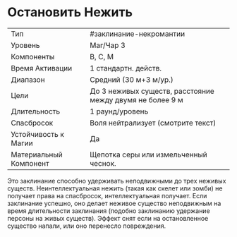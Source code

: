 # Остановить Нежить

|                        |                                                           |
| ---------------------- | --------------------------------------------------------- |
| Тип                    | #заклинание-некромантии                                                |
| Уровень                | Маг/Чар 3                                                 |
| Компоненты             | В, С, М                                                   |
| Время Активации        | 1 стандартн. действ.                                      |
| Диапазон               | Средний (30 м+3 м/ур.)                                    |
| Цели                   | До 3 неживых существ, расстояние между двумя не более 9 м |
| Длительность           | 1 раунд/уровень                                           |
| Спасбросок             | Воля нейтрализует (смотрите текст)                        |
| Устойчивость к Магии   | Да                                                        |
| Материальный Компонент | Щепотка серы или измельченный чеснок.                     |

 Это заклинание способно удерживать неподвижными до трех неживых существ. Неинтеллектуальная нежить (такая как скелет или зомби) не получает права на спасбросок, интеллектуальная получает. Если заклинание успешно, оно делает неживое существо неподвижным на время длительности заклинания (подобно заклинанию удержание персоны на живых существ). Эффект снят если на остановленное существо напали, или оно перенесло повреждения. 